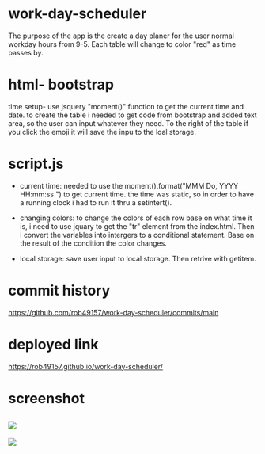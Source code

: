 # work-day-scheduler
The purpose of the app is the create a day planer for the user normal workday hours from 9-5. Each table will change to color "red" as time passes by.

# html- bootstrap
time setup- use jsquery "moment()" function to get the  current time and date.
to create the table i needed to get code from bootstrap and added text area, so the user can input whatever they need. To the right of the table if you click the emoji it will save the inpu to the loal storage. 

# script.js 
- current time: needed to use the moment().format("MMM Do, YYYY HH:mm:ss ") to get current time. the time was static, so in order to have a running clock i had to run it thru a setintert().

- changing colors: to change the colors of each row base on what time it is, i need to use jquary to get the "tr" element from the index.html. Then i convert the variables into intergers to a conditional statement. Base on the result of the condition the color changes.

- local storage: save user input to local storage. Then retrive with getitem.

# commit history 
https://github.com/rob49157/work-day-scheduler/commits/main

# deployed link

https://rob49157.github.io/work-day-scheduler/


# screenshot 
![](https://user-images.githubusercontent.com/88434699/135190014-9210b4f7-43a6-46bc-948f-e4839d8dddd9.PNG)
-------
![](https://user-images.githubusercontent.com/88434699/137980864-43487d49-c965-4029-be0a-797c2081d277.png)

